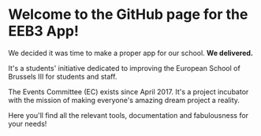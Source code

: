 # Welcome to the GitHub page for the EEB3 App!

We decided it was time to make a proper app for our school. **We delivered.**

It's a students' initiative dedicated to improving the European School of Brussels III for students and staff.

The Events Committee (EC) exists since April 2017. It's a project incubator with the mission of making everyone's amazing dream project a reality.

Here you'll find all the relevant tools, documentation and fabulousness for your needs!
